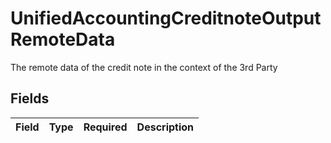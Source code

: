 # UnifiedAccountingCreditnoteOutputRemoteData

The remote data of the credit note in the context of the 3rd Party


## Fields

| Field       | Type        | Required    | Description |
| ----------- | ----------- | ----------- | ----------- |